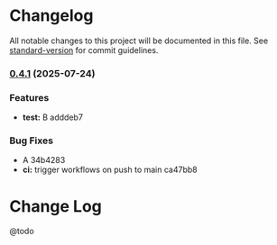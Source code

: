# Changelog

All notable changes to this project will be documented in this file. See [standard-version](https://github.com/conventional-changelog/standard-version) for commit guidelines.

### [0.4.1](///compare/v0.4.0...v0.4.1) (2025-07-24)


### Features

* **test:** B adddeb7


### Bug Fixes

* A 34b4283
* **ci:** trigger workflows on push to main ca47bb8

# Change Log

@todo